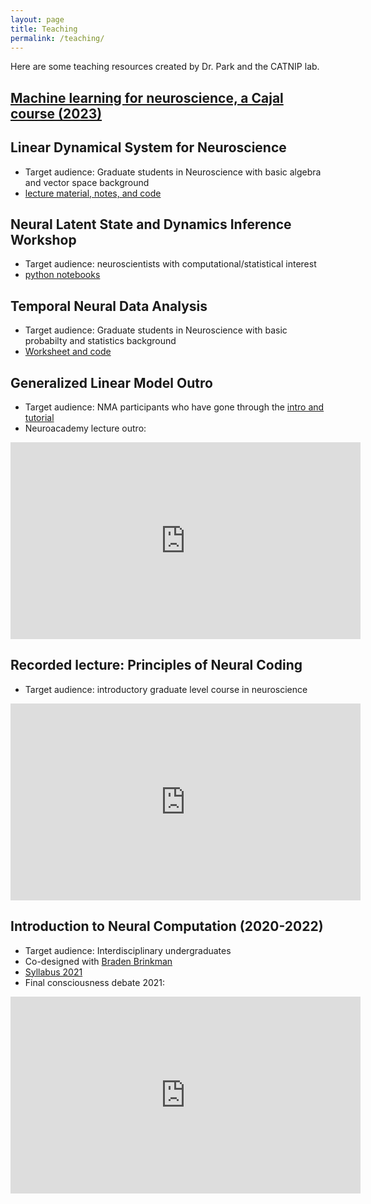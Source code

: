 ```yaml
---
layout: page
title: Teaching
permalink: /teaching/
---
```


Here are some teaching resources created by Dr. Park and the CATNIP lab.

## [Machine learning for neuroscience, a Cajal course (2023)](https://cajal-training.org/on-site/artificial-intelligence/)

## Linear Dynamical System for Neuroscience

* Target audience: Graduate students in Neuroscience with basic algebra and vector space background
* [lecture material, notes, and code](https://github.com/memming/linear-algebra-and-dynamics-lectures)

## Neural Latent State and Dynamics Inference Workshop

* Target audience: neuroscientists with computational/statistical interest
* [python notebooks](https://github.com/catniplab/latent_dynamics_workshop/)

## Temporal Neural Data Analysis

* Target audience: Graduate students in Neuroscience with basic probabilty and statistics background
* [Worksheet and code](https://github.com/memming/temporal-neural-data-lectures)

## Generalized Linear Model Outro

* Target audience: NMA participants who have gone through the [intro and tutorial](https://compneuro.neuromatch.io/tutorials/W1D3_GeneralizedLinearModels/student/W1D3_Intro.html)
* Neuroacademy lecture outro:
<iframe width="560" height="315" src="https://www.youtube.com/embed/NXVG9ORBYXQ" title="YouTube video player" frameborder="0" allow="accelerometer; autoplay; clipboard-write; encrypted-media; gyroscope; picture-in-picture" allowfullscreen></iframe>

## Recorded lecture: Principles of Neural Coding

* Target audience: introductory graduate level course in neuroscience
<iframe width="560" height="315" src="https://www.youtube.com/embed/DlFxUEdGlmQ" title="YouTube video player" frameborder="0" allow="accelerometer; autoplay; clipboard-write; encrypted-media; gyroscope; picture-in-picture" allowfullscreen></iframe>

## Introduction to Neural Computation (2020-2022)

* Target audience: Interdisciplinary undergraduates
* Co-designed with [Braden Brinkman](https://www.sites.google.com/site/bradenbrinkman)
* [Syllabus 2021](/files/BIO347_syllabus_Fall_2021_web.pdf)
* Final consciousness debate 2021:
<iframe width="560" height="315" src="https://www.youtube.com/embed/Dv4s72FVkIU" title="YouTube video player" frameborder="0" allow="accelerometer; autoplay; clipboard-write; encrypted-media; gyroscope; picture-in-picture" allowfullscreen></iframe>

